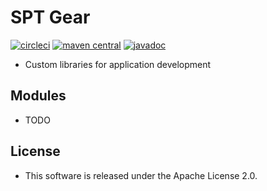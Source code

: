 # SPT Gear

[![circleci](https://img.shields.io/badge/circleci-spt--gear-brightgreen.svg)](https://circleci.com/gh/spt-oss/spt-gear)
[![maven central](https://img.shields.io/badge/maven_central-spt--gear-blue.svg)](https://mvnrepository.com/artifact/com.github.spt-oss/spt-gear)
[![javadoc](https://img.shields.io/badge/javadoc-spt--gear-blue.svg)](https://www.javadoc.io/doc/com.github.spt-oss/spt-gear)

* Custom libraries for application development

## Modules

* TODO

## License

* This software is released under the Apache License 2.0.
